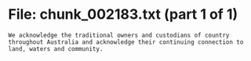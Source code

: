 ﻿# File: chunk_002183.txt (part 1 of 1)
```
We acknowledge the traditional owners and custodians of country throughout Australia and acknowledge their continuing connection to land, waters and community.
```

